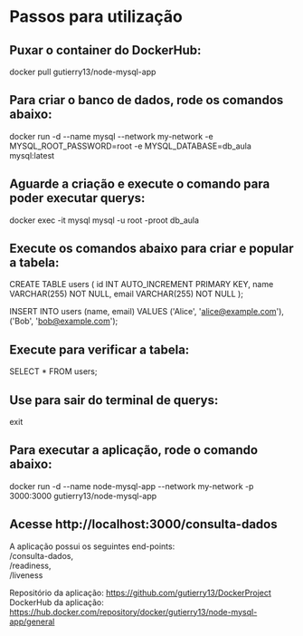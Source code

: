 #  Passos para utilização

## Puxar o container do DockerHub:
docker pull gutierry13/node-mysql-app  

## Para criar o banco de dados, rode os comandos abaixo:
docker run -d --name mysql --network my-network -e MYSQL_ROOT_PASSWORD=root -e MYSQL_DATABASE=db_aula mysql:latest  

## Aguarde a criação e execute o comando para poder executar querys:
docker exec -it mysql mysql -u root -proot db_aula  

## Execute os comandos abaixo para criar e popular a tabela:  
CREATE TABLE users (
    id INT AUTO_INCREMENT PRIMARY KEY,
    name VARCHAR(255) NOT NULL,
    email VARCHAR(255) NOT NULL
);

INSERT INTO users (name, email) VALUES ('Alice', 'alice@example.com'), ('Bob', 'bob@example.com');  

## Execute para verificar a tabela:  
SELECT * FROM users;

## Use para sair do terminal de querys:
exit

## Para executar a aplicação, rode o comando abaixo:
docker run -d --name node-mysql-app --network my-network -p 3000:3000 gutierry13/node-mysql-app

## Acesse http://localhost:3000/consulta-dados
 A aplicação possui os seguintes end-points:  
 /consulta-dados,  
 /readiness,  
 /liveness


Repositório da aplicação: https://github.com/gutierry13/DockerProject  
DockerHub da aplicação: https://hub.docker.com/repository/docker/gutierry13/node-mysql-app/general
